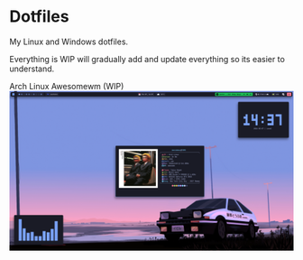 # Dotfiles

 My Linux and Windows dotfiles.

 Everything is WIP will gradually add and update everything so its easier to understand.


Arch Linux Awesomewm (WIP)
![alt text](assets/awesomewm-preview.png)